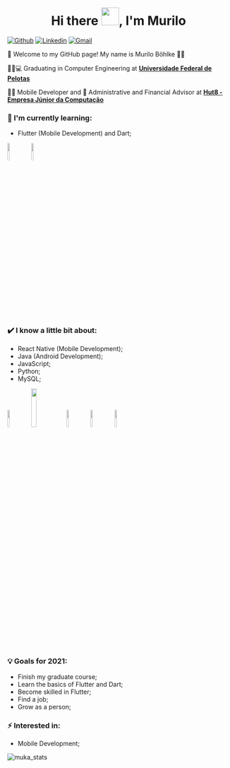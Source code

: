 
<h1 align="center">Hi there <img src="https://github.com/sudnyeshtalekar/sudnyeshtalekar/blob/master/Assets/Hi.gif" width="40px">, I'm Murilo </h1>

[![Github](https://img.shields.io/badge/-Github-000?style=flat&logo=Github&logoColor=white)](https://github.com/murilobohlke)
[![Linkedin](https://img.shields.io/badge/-LinkedIn-blue?style=flat&logo=Linkedin&logoColor=white)](https://www.linkedin.com/in/murilobohlke/)
[![Gmail](https://img.shields.io/badge/-Gmail-c14438?style=flat&logo=Gmail&logoColor=white)](mailto:murilosbohlkefra@gmail.com)

:call_me_hand: Welcome to my GitHub page! My name is Murilo Böhlke :ok_man:

👨‍🎓:computer: Graduating in Computer Engineering at [**Universidade Federal de Pelotas**](https://portal.ufpel.edu.br/)

:man_technologist: Mobile Developer and :money_with_wings: Administrative and Financial Advisor at [**Hut8 - Empresa Júnior da Computação**](http://www.hut8.com.br/)
### 🌱 I'm currently learning:
- Flutter (Mobile Development) and Dart;

<code><img width="10%" src="https://www.vectorlogo.zone/logos/flutterio/flutterio-ar21.svg"></code>
<code><img width="10%" src="https://www.vectorlogo.zone/logos/dartlang/dartlang-ar21.svg"></code>

### ✔️ I know a little bit about:
- React Native (Mobile Development);
- Java (Android Development);
- JavaScript;
- Python;
- MySQL;

<code><img width="10%" src="https://www.vectorlogo.zone/logos/java/java-ar21.svg"></code>
<code><img width="15%" src="https://www.asapdevelopers.com/wp-content/uploads/2017/11/react-native-banner-1024x300-e1510060053599-1.png"></code>
<code><img width="10%" src="https://www.vectorlogo.zone/logos/javascript/javascript-ar21.svg"></code>
<code><img width="10%" src="https://www.vectorlogo.zone/logos/python/python-ar21.svg"></code>
<code><img width="10%" src="https://www.vectorlogo.zone/logos/mysql/mysql-ar21.svg"></code>

### 💡 Goals for 2021:
- Finish my graduate course;
- Learn the basics of Flutter and Dart;
- Become skilled in Flutter;
- Find a job;
- Grow as a person;

### ⚡ Interested in:
- Mobile Development;

![muka_stats](https://github-readme-stats.vercel.app/api?username=murilobohlke&show_icons=true&theme=tokyonight)

